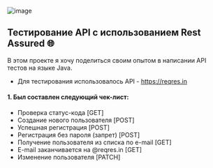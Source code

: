 ![image](https://user-images.githubusercontent.com/110935510/189335687-486ebb0f-8d5e-40b8-89bf-2f90c179db93.png)
## Тестирование API с использованием Rest Assured 🌐
В этом проекте я хочу поделиться своим опытом в написании API тестов на языке Java.
- Для тестирования использовалось API - https://reqres.in 

#### 1. Был составлен следующий чек-лист:
- Проверка статус-кода [GET]
- Создание нового пользователя [POST]
- Успешная регистрация [POST]
- Регистрация без пароля (запрет) [POST]
- Получение пользователя из списка по e-mail [GET]
- E-mail заканчивается на @reqres.in [GET]
- Изменение пользователя [PATCH]

